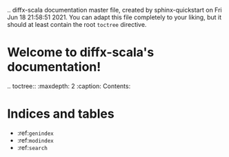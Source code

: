 .. diffx-scala documentation master file, created by
   sphinx-quickstart on Fri Jun 18 21:58:51 2021.
   You can adapt this file completely to your liking, but it should at least
   contain the root `toctree` directive.

Welcome to diffx-scala's documentation!
=======================================

.. toctree::
   :maxdepth: 2
   :caption: Contents:



Indices and tables
==================

* :ref:`genindex`
* :ref:`modindex`
* :ref:`search`
